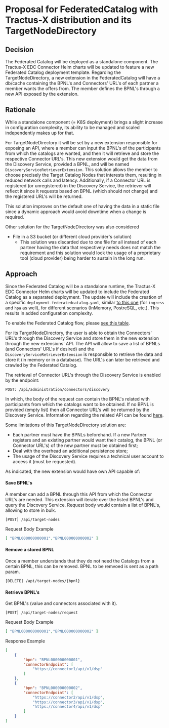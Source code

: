 # Proposal for FederatedCatalog with Tractus-X distribution and its TargetNodeDirectory

## Decision

The Federated Catalog will be deployed as a standalone component. The Tractus-X EDC Connector Helm charts will be updated to feature a new Federated Catalog deployment template.
Regarding the TargetNodeDirectory, a new extension in the FederatedCatalog will have a db/cache containing the BPNL's and Connectors' URL's of each partner a member wants the offers from. The member defines the BPNL's through a new API exposed by the extension.

## Rationale

While a standalone component (= K8S deployment) brings a slight increase in configuration complexity, its ability to be managed and scaled independently makes up for that.

For TargetNodeDirectory it will be set by a new extension responsible for exposing an API, where a member can input the BPNL's of the participants from which the catalogs are wanted, and then it will retrieve and store the respective Connector URL's. This new extension would get the data from the Discovery Service, provided a BPNL, and will be named `DiscoveryServiceRetrieverExtension`. This solution allows the member to choose precisely the Target Catalog Nodes that interests them, resulting in reduced network calls and latency.
Additionally, if a Connector URL is registered (or unregistered) in the Discovery Service, the retriever will reflect it since it requests based on BPNL (which should not change) and the registered URL's will be returned.

This solution improves on the default one of having the data in a static file since a dynamic approach would avoid downtime when a change is required.

Other solution for the TargetNodeDirectory was also considered
- File in a S3 bucket (or different cloud provider's solution)
  - This solution was discarded due to one file for all instead of each partner having the data that respectively needs does not match the requirement and this solution would lock the usage of a proprietary tool (cloud provider) being harder to sustain in the long run.


## Approach

Since the Federated Catalog will be a standalone runtime, the Tractus-X EDC Connector Helm charts will be updated to include the Federated Catalog as a separated deployment. The update will include the creation of a specific `deployment-federatedcatalog.yaml`, similar [to this one](https://github.com/eclipse-tractusx/tractusx-edc/blob/a263bf71a110245657131509d4b37d058a1d220d/charts/tractusx-connector-azure-vault/templates/deployment-dataplane.yaml#L47) (for `ingress` and `hpa` as well), for different scenarios (InMemory, PostreSQL, etc.). This results in added configuration complexity.

To enable the Federated Catalog flow, please [see this table](https://github.com/eclipse-tractusx/tractusx-edc/blob/75bdacbad43e2cad352204ea28a359c6aac7adea/docs/development/management-domains/README.md#enable-and-configure-the-crawler-subsystem).

For its TargetNodeDirectory, the user is able to obtain the Connectors' URL's through the Discovery Service and store them in the new extension through the new extensions' API. The API will allow to save a list of BPNLs (and Connectors' URL's if desired) and the `DiscoveryServiceRetrieverExtension` is responsible to retrieve the data and store it (in memory or in a database). The URL's can later be retrieved and crawled by the Federated Catalog.

The retrieval of Connector URL's through the Discovery Service is enabled by the endpoint:
```
POST: /api/administration/connectors/discovery
```
In which, the body of the request can contain the BPNL's related with participants from which the catalogs want to be obtained. If no BPNL is provided (empty list) then all Connector URL's will be returned by the Discovery Service.
Information regarding the related API can be found [here](https://catenax-ev.github.io/docs/standards/CX-0001-EDCDiscoveryAPI#22-api-specification).

Some limitations of this TargetNodeDirectory solution are:
- Each partner must have the BPNLs beforehand. If a new Partner registers and an existing partner would want their catalog, the BPNL (or Connector URL's) of the new partner must be obtained first;
- Deal with the overhead an additional persistence store;
- The usage of the Discovery Service requires a technical user account to access it (must be requested).


As indicated, the new extension would have own API capable of:

#### Save BPNL's
A member can add a BPNL through this API from which the Connector URL's are needed. This extension will iterate over the listed BPNL's and query the Discovery Service.
Request body would contain a list of BPNL's, allowing to store in bulk.
```
[POST] /api/target-nodes
```
Request Body Example
```json
[ "BPNL000000000001","BPNL000000000002" ]
```

#### Remove a stored BPNL
Once a member understands that they do not need the Catalogs from a certain BPNL, this can be removed.
BPNL to be remvoed is sent as a path param.
```
[DELETE] /api/target-nodes/{bpnl}
```
#### Retrieve BPNL's
Get BPNL's (value and connectors associated with it).
```
[POST] /api/target-nodes/request
```
Request Body Example
```json
[ "BPNL000000000001","BPNL000000000002" ]
```
Response Example
```json
[
    {
        "bpn": "BPNL000000000001",
        "connectorEndpoint": [
            "https://connector1/api/v1/dsp"
        ]
    },
    {
        "bpn": "BPNL000000000002",
        "connectorEndpoint": [
            "https://connector2/api/v1/dsp",
            "https://connector3/api/v1/dsp",
            "https://connector4/api/v1/dsp"
        ]
    }
]
```
